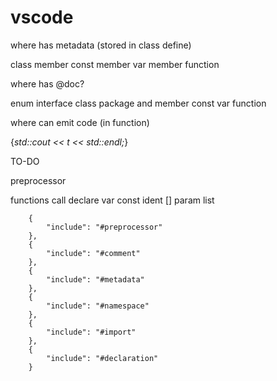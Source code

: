 # vscode

where has metadata (stored in class define)

class
member const
member var
member function

where has @doc?

enum interface class
package and member const var function

where can emit code (in function)

{*std::cout << t << std::endl;*}





TO-DO

preprocessor

functions
call
declare var const
ident
[]
param list


		{
			"include": "#preprocessor"
		},
		{
			"include": "#comment"
		},
		{
			"include": "#metadata"
		},
		{
			"include": "#namespace"
		},
		{
			"include": "#import"
		},
		{
			"include": "#declaration"
		}